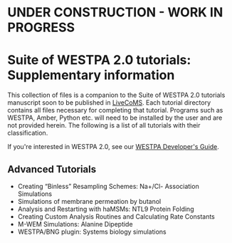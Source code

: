 # UNDER CONSTRUCTION - WORK IN PROGRESS
# Suite of WESTPA 2.0 tutorials: Supplementary information
This collection of files is a companion to the Suite of WESTPA 2.0 tutorials manuscript soon to be published 
in [LiveCoMS](https://livecomsjournal.org/index.php/livecoms/). Each tutorial directory contains all files 
necessary for completing that tutorial. Programs such as WESTPA, Amber, Python etc. will need to be 
installed by the user and are not provided herein. The following is a list of all tutorials with their 
classification.

If you're interested in WESTPA 2.0, see our [WESTPA Developer's Guide](https://github.com/westpa/westpa/wiki/WESTPA-Developer's-Guide).
## Advanced Tutorials
* Creating “Binless” Resampling Schemes: Na+/Cl- Association Simulations
* Simulations of membrane permeation by butanol
* Analysis and Restarting with haMSMs: NTL9 Protein Folding
* Creating Custom Analysis Routines and Calculating Rate Constants 
* M-WEM Simulations: Alanine Dipeptide
* WESTPA/BNG plugin: Systems biology simulations

